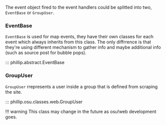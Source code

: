 The event object fired to the event handlers could be splitted into two, `EventBase` or `GroupUser`.

### EventBase

`EventBase` is used for map events, they have their own classes for each event which always inherits from this class.
The only diffrrence is that they're using different mechanism to gather info and maybe additional info (such as source post for bubble pops).

::: phillip.abstract.EventBase

### GroupUser

`GroupUser` rrepresents a user inside a group that is defined from scraping the site.

::: phillip.osu.classes.web.GroupUser

!!! warning
    This class may change in the future as osu!web development goes.
